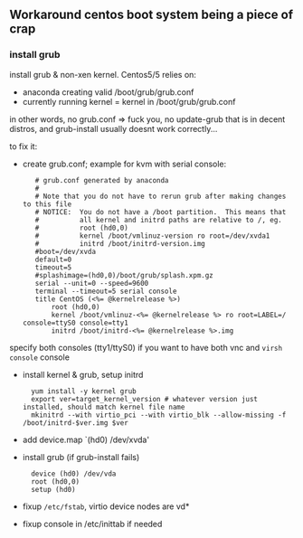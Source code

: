 ## Workaround centos boot system being a piece of crap

### install grub
install grub & non-xen kernel. Centos5/5 relies on:

* anaconda creating valid /boot/grub/grub.conf
* currently running kernel = kernel in /boot/grub/grub.conf

in other words, no grub.conf => fuck you, no update-grub that is in decent distros, and grub-install usually doesnt work correctly...

to fix it:

* create grub.conf; example for kvm with serial console:

         # grub.conf generated by anaconda
         #
         # Note that you do not have to rerun grub after making changes to this file
         # NOTICE:  You do not have a /boot partition.  This means that
         #          all kernel and initrd paths are relative to /, eg.
         #          root (hd0,0)
         #          kernel /boot/vmlinuz-version ro root=/dev/xvda1
         #          initrd /boot/initrd-version.img
         #boot=/dev/xvda
         default=0
         timeout=5
         #splashimage=(hd0,0)/boot/grub/splash.xpm.gz
         serial --unit=0 --speed=9600
         terminal --timeout=5 serial console
         title CentOS (<%= @kernelrelease %>)
             root (hd0,0)
             kernel /boot/vmlinuz-<%= @kernelrelease %> ro root=LABEL=/ console=ttyS0 console=tty1
             initrd /boot/initrd-<%= @kernelrelease %>.img

specify both consoles (tty1/ttyS0) if you want to have both vnc and `virsh console` console

* install kernel & grub, setup initrd

        yum install -y kernel grub
        export ver=target_kernel_version # whatever version just installed, should match kernel file name
        mkinitrd --with virtio_pci --with virtio_blk --allow-missing -f /boot/initrd-$ver.img $ver

* add device.map
          `(hd0)    /dev/xvda'

* install grub (if grub-install fails)

        device (hd0) /dev/vda
        root (hd0,0)
        setup (hd0)

* fixup `/etc/fstab`, virtio device nodes are vd*
* fixup console in /etc/inittab if needed
